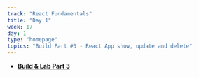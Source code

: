 ```yaml
---
track: "React Fundamentals"
title: "Day 1"
week: 17
day: 1
type: "homepage"
topics: "Build Part #3 - React App show, update and delete"
---
```


- [**Build & Lab Part 3**](/react-fundamentals/week-17/day-1/lecture/)
